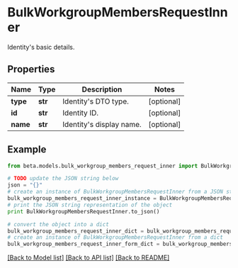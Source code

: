 # BulkWorkgroupMembersRequestInner

Identity's basic details.

## Properties
Name | Type | Description | Notes
------------ | ------------- | ------------- | -------------
**type** | **str** | Identity&#39;s DTO type. | [optional] 
**id** | **str** | Identity ID. | [optional] 
**name** | **str** | Identity&#39;s display name. | [optional] 

## Example

```python
from beta.models.bulk_workgroup_members_request_inner import BulkWorkgroupMembersRequestInner

# TODO update the JSON string below
json = "{}"
# create an instance of BulkWorkgroupMembersRequestInner from a JSON string
bulk_workgroup_members_request_inner_instance = BulkWorkgroupMembersRequestInner.from_json(json)
# print the JSON string representation of the object
print BulkWorkgroupMembersRequestInner.to_json()

# convert the object into a dict
bulk_workgroup_members_request_inner_dict = bulk_workgroup_members_request_inner_instance.to_dict()
# create an instance of BulkWorkgroupMembersRequestInner from a dict
bulk_workgroup_members_request_inner_form_dict = bulk_workgroup_members_request_inner.from_dict(bulk_workgroup_members_request_inner_dict)
```
[[Back to Model list]](../README.md#documentation-for-models) [[Back to API list]](../README.md#documentation-for-api-endpoints) [[Back to README]](../README.md)


